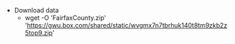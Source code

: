 - Download data
  - wget -O 'FairfaxCounty.zip' 'https://gwu.box.com/shared/static/wvgmx7n7tbrhuk140t8tm9zkb2z5top9.zip'